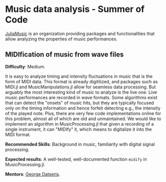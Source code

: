 # Music data analysis - Summer of Code

[JuliaMusic](https://github.com/JuliaMusic) is an organization providing packages and functionalities that allow analyzing the properties of music performances. 

## MIDIfication of music from wave files

**Difficulty**: Medium.

It is easy to analyze timing and intensity fluctuations in music that is the form of MIDI data. 
This format is already digitilized, and packages such as MIDI.jl and MusicManipulations.jl allow for seamless data processing.
But arguably the most interesting kind of music to analyze is the live one.
Live music performances are recorded in wave formats. 
Some algorithms exist that can detect the "onsets" of music hits, 
but they are typically focused only on the timing information and hence forfeit detecting e.g., the intensity of the played note.
Plus, there are very few code implementations online for this problem, almost all of which are old and unmaintained.
We would like to implement an algorithm in MusicProcessing.jl that given a recording of a single instrument, it can
"MIDIfy" it, which means to digitalize it into the MIDI format.

**Recommended Skills**: Background in music, familiarity with digital signal processing.

**Expected results**: A well-tested, well-documented function `midify` in MusicProcessing.jl.

**Mentors**: [George Datseris](https://github.com/Datseris/).

